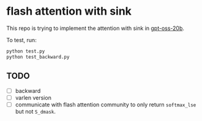 # flash attention with sink

This repo is trying to implement the attention with sink in [gpt-oss-20b](https://huggingface.co/openai/gpt-oss-20b).

To test, run:

```bash
python test.py
python test_backward.py
```

## TODO

- [ ] backward
- [ ] varlen version
- [ ] communicate with flash attention community to only return `softmax_lse` but not `S_dmask`.
